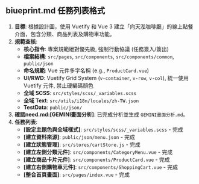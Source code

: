## biueprint.md 任務列表格式
  1. **目標**: 根據設計圖，使用 Vuetify 和 Vue 3 建立「向天泓咖啡廳」的線上點餐介面，包含分類、商品列表及購物車功能。
  2. **規範查核**:
      - **核心指令**: 專案規範絕對優先級, 強制行動協議 (任務簽入/簽出)
      - **檔案結構**: `src/pages`, `src/components`, `src/components/common`, `public/json`
      - **命名規範**: Vue 元件多字名稱 (e.g., `ProductCard.vue`)
      - **UI/RWD**: Vuetify Grid System (`v-container`, `v-row`, `v-col`), 統一使用 Vuetify 元件, 禁止硬編碼顏色
      - **全域 SCSS**: `src/styles/scss/_variables.scss`
      - **全域 Text**: `src/utils/i18n/locales/zh-TW.json`
      - **TestData**: `public/json/`
  3. **確認need.md:[GEMINI畫面分析]**: 已完成分析並生成 `GEMINI畫面分析.md`。
  4. **任務列表**:
      - **[設定主題色與全域樣式]**: `src/styles/scss/_variables.scss` - 完成
      - **[建立資料來源]**: `public/json/menu.json` - 完成
      - **[建立狀態管理]**: `src/stores/cartStore.js` - 完成
      - **[建立左側分類元件]**: `src/components/CategoryMenu.vue` - 完成
      - **[建立商品卡片元件]**: `src/components/ProductCard.vue` - 完成
      - **[建立右側購物車元件]**: `src/components/ShoppingCart.vue` - 完成
      - **[整合首頁畫面]**: `src/pages/index.vue` - 完成
